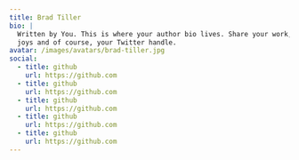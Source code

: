 ```yaml
---
title: Brad Tiller
bio: |
  Written by You. This is where your author bio lives. Share your work, your
  joys and of course, your Twitter handle.
avatar: /images/avatars/brad-tiller.jpg
social:
  - title: github
    url: https://github.com
  - title: github
    url: https://github.com
  - title: github
    url: https://github.com
  - title: github
    url: https://github.com
  - title: github
    url: https://github.com
---
```

